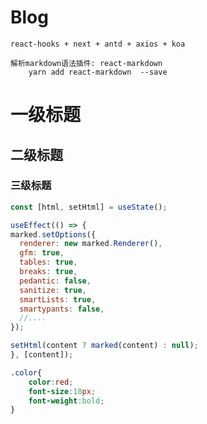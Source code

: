 # Blog

    react-hooks + next + antd + axios + koa
    
    解析markdown语法插件: react-markdown
        yarn add react-markdown  --save
        
# 一级标题

## 二级标题

### 三级标题

```js
const [html, setHtml] = useState();

useEffect(() => {
marked.setOptions({
  renderer: new marked.Renderer(),
  gfm: true,
  tables: true,
  breaks: true,
  pedantic: false,
  sanitize: true,
  smartLists: true,
  smartypants: false,
  //....
});

setHtml(content ? marked(content) : null);
}, [content]);
```

```css
.color{
    color:red;
    font-size:18px;
    font-weight:bold;
}
```